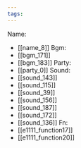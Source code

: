 ```yaml
---
tags:
---
```

Name:
- [[name_8]]
Bgm:
- [[bgm_171]]
- [[bgm_183]]
Party:
- [[party_0]]
Sound:
- [[sound_143]]
- [[sound_115]]
- [[sound_39]]
- [[sound_156]]
- [[sound_187]]
- [[sound_172]]
- [[sound_136]]
Fn:
- [[e1111_function17]]
- [[e1111_function20]]
